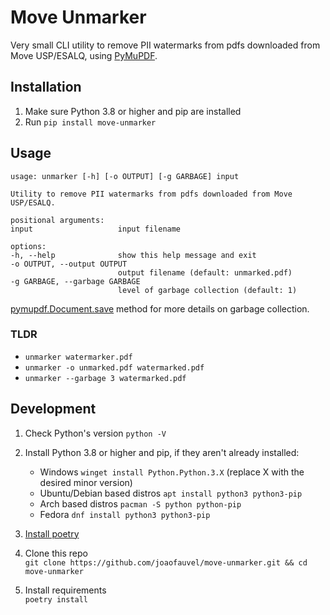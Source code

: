 # Move Unmarker
Very small CLI utility to remove PII watermarks from pdfs downloaded from Move USP/ESALQ, using [PyMuPDF](https://pymupdf.readthedocs.io/en/latest/).

## Installation
1. Make sure Python 3.8 or higher and pip are installed
1. Run `pip install move-unmarker`

## Usage
    usage: unmarker [-h] [-o OUTPUT] [-g GARBAGE] input

    Utility to remove PII watermarks from pdfs downloaded from Move USP/ESALQ.

    positional arguments:
    input                   input filename

    options:
    -h, --help              show this help message and exit
    -o OUTPUT, --output OUTPUT
                            output filename (default: unmarked.pdf)
    -g GARBAGE, --garbage GARBAGE
                            level of garbage collection (default: 1)  
[pymupdf.Document.save](https://pymupdf.readthedocs.io/en/latest/document.html#Document.save) method for more details on garbage collection.  

### TLDR
- `unmarker watermarker.pdf`  
- `unmarker -o unmarked.pdf watermarked.pdf`  
- `unmarker --garbage 3 watermarked.pdf`

## Development
1. Check Python's version `python -V`
1. Install Python 3.8 or higher and pip, if they aren't already installed:

    - Windows `winget install Python.Python.3.X` (replace X with the desired minor version)
    - Ubuntu/Debian based distros `apt install python3 python3-pip`
    - Arch based distros `pacman -S python python-pip`
    - Fedora `dnf install python3 python3-pip`

1. [Install poetry](https://python-poetry.org/docs/#installation) 
1. Clone this repo   
`git clone https://github.com/joaofauvel/move-unmarker.git && cd move-unmarker`
1. Install requirements   
`poetry install`